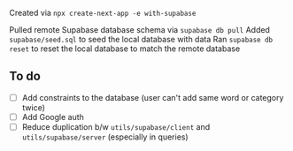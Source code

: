 Created via `npx create-next-app -e with-supabase`

Pulled remote Supabase database schema via `supabase db pull`
Added `supabase/seed.sql` to seed the local database with data
Ran `supabase db reset` to reset the local database to match the remote database

## To do

- [ ] Add constraints to the database (user can't add same word or category twice)
- [ ] Add Google auth
- [ ] Reduce duplication b/w `utils/supabase/client` and `utils/supabase/server` (especially in queries)
